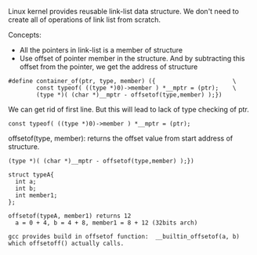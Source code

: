 Linux kernel provides reusable link-list data structure. We don't need to create all of operations of link list from scratch.

Concepts:
- All the pointers in link-list is a member of structure
- Use offset of pointer member in the structure. And by subtracting this offset from the pointer, we get the address of structure

```
#define container_of(ptr, type, member) ({                      \
        const typeof( ((type *)0)->member ) *__mptr = (ptr);    \
        (type *)( (char *)__mptr - offsetof(type,member) );})
```

We can get rid of first line. But this will lead to lack of type checking of ptr.
```
const typeof( ((type *)0)->member ) *__mptr = (ptr);
```

offsetof(type, member): returns the offset value from start address of structure.

```
(type *)( (char *)__mptr - offsetof(type,member) );})
```
```
struct typeA{
  int a;
  int b;
  int member1;
};

offsetof(typeA, member1) returns 12 
  a = 0 + 4, b = 4 + 8, member1 = 8 + 12 (32bits arch)

gcc provides build in offsetof function:  __builtin_offsetof(a, b) which offsetoff() actually calls.

```

